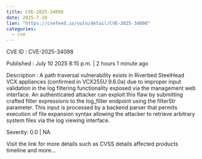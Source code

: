 ```yaml
--- 
title: CVE-2025-34098
date: 2025-7-10
lien: "https://cvefeed.io/vuln/detail/CVE-2025-34098"
categories:
  - cve
---
```


CVE ID : CVE-2025-34098

Published :  July 10
2025
8:15 p.m. | 2 hours
1 minute ago

Description : A path traversal vulnerability exists in Riverbed SteelHead VCX appliances (confirmed in VCX255U 9.6.0a) due to improper input validation in the log filtering functionality exposed via the management web interface. An authenticated attacker can exploit this flaw by submitting crafted filter expressions to the log_filter endpoint using the filterStr parameter. This input is processed by a backend parser that permits execution of file expansion syntax
allowing the attacker to retrieve arbitrary system files via the log viewing interface.

Severity: 0.0 | NA

Visit the link for more details
such as CVSS details
affected products
timeline
and more...
